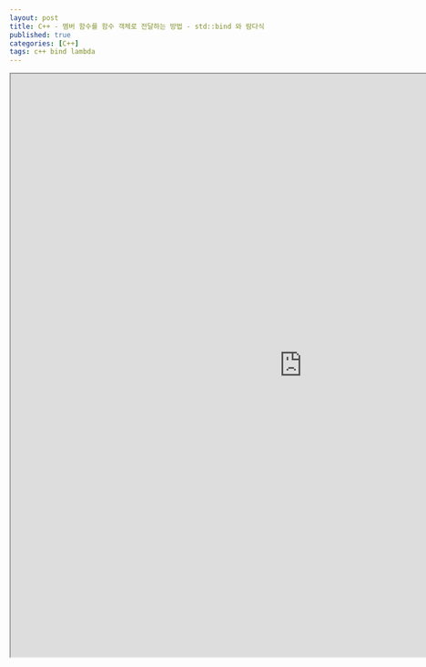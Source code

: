 ```yaml
---
layout: post
title: C++ - 멤버 함수를 함수 객체로 전달하는 방법 - std::bind 와 람다식
published: true
categories: [C++]
tags: c++ bind lambda
---
```

<iframe width="1024" height="1024" src="https://docs.google.com/document/d/e/2PACX-1vQfvD42vcOuN8Z3auef49fn_5n8IyE03QMgA_2WNq_0q99197pZqcCy6X5dHHbmoJh6iyOm2Wkte9g_/pub?embedded=true"></iframe>   
  